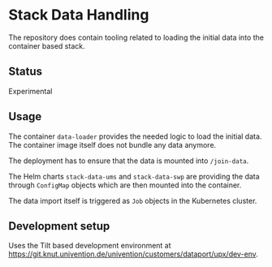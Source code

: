# Stack Data Handling

The repository does contain tooling related to loading the initial data into the
container based stack.

## Status

Experimental

## Usage

The container `data-loader` provides the needed logic to load the initial data.
The container image itself does not bundle any data anymore.

The deployment has to ensure that the data is mounted into `/join-data`.

The Helm charts `stack-data-ums` and `stack-data-swp` are providing the data
through `ConfigMap` objects which are then mounted into the container.

The data import itself is triggered as `Job` objects in the Kubernetes cluster.

## Development setup

Uses the Tilt based development environment at
<https://git.knut.univention.de/univention/customers/dataport/upx/dev-env>.
